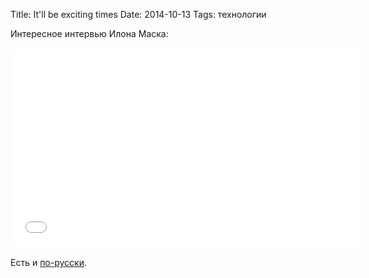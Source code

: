 Title: It'll be exciting times
Date: 2014-10-13
Tags: технологии

<div class="text">Интересное интервью Илона Маска:<br /><br />
<iframe width="560" height="315" src="//www.youtube.com/embed/vDwzmJpI4io" frameborder="0" allowfullscreen="allowfullscreen"></iframe><br /><br />
Есть и <a href="https://www.youtube.com/watch?v=C5CABpkO7KQ">по-русски</a>.</div>